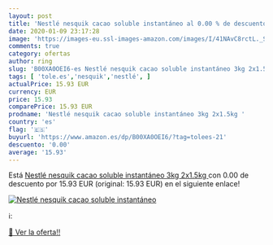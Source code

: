 ```yaml
---
layout: post
title: 'Nestlé nesquik cacao soluble instantáneo al 0.00 % de descuento'
date: 2020-01-09 23:17:28
image: 'https://images-eu.ssl-images-amazon.com/images/I/41NAvC8rctL._SL200_.jpg'
comments: true
category: ofertas
author: ring
slug: 'B00XA0OEI6-es Nestlé nesquik cacao soluble instantáneo 3kg 2x1.5kg'
tags: [ 'tole.es','nesquik','nestlé', ]
actualPrice: 15.93 EUR
currency: EUR
price: 15.93
comparePrice: 15.93 EUR
prodname: 'Nestlé nesquik cacao soluble instantáneo 3kg 2x1.5kg '
country: 'es'
flag: '🇪🇸'
buyurl: 'https://www.amazon.es/dp/B00XA0OEI6/?tag=tolees-21'
descuento: '0.00'
average: '15.93'
---
```


Está [Nestlé nesquik cacao soluble instantáneo 3kg 2x1.5kg ](https://www.amazon.es/dp/B00XA0OEI6/?tag=tolees-21) con 0.00 de descuento por 15.93 EUR (original: 15.93 EUR) en el siguiente enlace!

[![Nestlé nesquik cacao soluble instantáneo](https://images-eu.ssl-images-amazon.com/images/I/41NAvC8rctL._SL200_.jpg)](https://www.amazon.es/dp/B00XA0OEI6/?tag=tolees-21)

ℹ️:


[🛒 Ver la oferta!!](https://www.amazon.es/dp/B00XA0OEI6/?tag=tolees-21)

